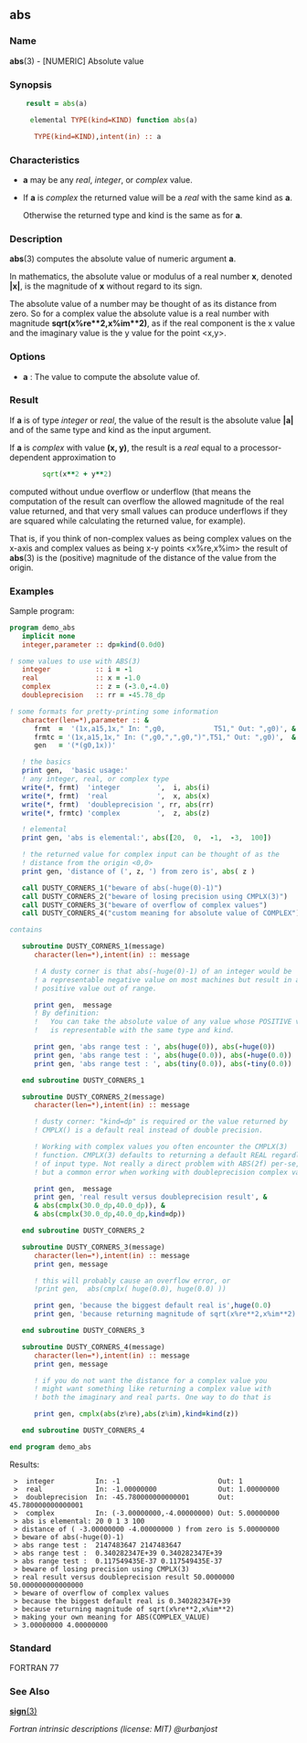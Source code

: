 ## abs

### **Name**

**abs**(3) - \[NUMERIC\] Absolute value

### **Synopsis**
```fortran
    result = abs(a)
```
```fortran
     elemental TYPE(kind=KIND) function abs(a)

      TYPE(kind=KIND),intent(in) :: a
```
### **Characteristics**

- **a** may be any _real_, _integer_, or _complex_ value.

- If **a** is _complex_ the returned value will be a _real_ with the
  same kind as **a**.

  Otherwise the returned type and kind is the same as for **a**.

### **Description**

   **abs**(3) computes the absolute value of numeric argument **a**.

   In mathematics, the absolute value or modulus of a real number **x**,
   denoted **|x|**, is the magnitude of **x** without regard to its sign.

   The absolute value of a number may be thought of as its distance from
   zero. So for a complex value the absolute value is a real number
   with magnitude **sqrt(x%re\*\*2,x%im\*\*2)**, as if the real component
   is the x value and the imaginary value is the y value for the point
   \<x,y\>.

### **Options**

- **a**
  : The value to compute the absolute value of.

### **Result**

   If **a** is of type _integer_ or _real_, the value of the result
   is the absolute value **|a|** and of the same type and kind as the
   input argument.

   If **a** is _complex_ with value **(x, y)**, the result is a _real_
   equal to a processor-dependent approximation to
```fortran
        sqrt(x**2 + y**2)
```
   computed without undue overflow or underflow (that means the
   computation of the result can overflow the allowed magnitude of the
   real value returned, and that very small values can produce underflows
   if they are squared while calculating the returned value, for example).

   That is, if you think of non-complex values as being complex values
   on the x-axis and complex values as being x-y points <x%re,x%im>
   the result of **abs**(3) is the (positive) magnitude of the distance
   of the value from the origin.

### **Examples**

Sample program:

```fortran
program demo_abs
   implicit none
   integer,parameter :: dp=kind(0.0d0)

! some values to use with ABS(3)
   integer           :: i = -1
   real              :: x = -1.0
   complex           :: z = (-3.0,-4.0)
   doubleprecision   :: rr = -45.78_dp

! some formats for pretty-printing some information
   character(len=*),parameter :: &
      frmt  =  '(1x,a15,1x," In: ",g0,            T51," Out: ",g0)', &
      frmtc = '(1x,a15,1x," In: (",g0,",",g0,")",T51," Out: ",g0)',  &
      gen   = '(*(g0,1x))'

   ! the basics
   print gen,  'basic usage:'
   ! any integer, real, or complex type
   write(*, frmt)  'integer         ',  i, abs(i)
   write(*, frmt)  'real            ',  x, abs(x)
   write(*, frmt)  'doubleprecision ', rr, abs(rr)
   write(*, frmtc) 'complex         ',  z, abs(z)

   ! elemental
   print gen, 'abs is elemental:', abs([20,  0,  -1,  -3,  100])

   ! the returned value for complex input can be thought of as the
   ! distance from the origin <0,0>
   print gen, 'distance of (', z, ') from zero is', abs( z )

   call DUSTY_CORNERS_1("beware of abs(-huge(0)-1)")
   call DUSTY_CORNERS_2("beware of losing precision using CMPLX(3)")
   call DUSTY_CORNERS_3("beware of overflow of complex values")
   call DUSTY_CORNERS_4("custom meaning for absolute value of COMPLEX")

contains

   subroutine DUSTY_CORNERS_1(message)
      character(len=*),intent(in) :: message

      ! A dusty corner is that abs(-huge(0)-1) of an integer would be
      ! a representable negative value on most machines but result in a
      ! positive value out of range.

      print gen,  message
      ! By definition:
      !   You can take the absolute value of any value whose POSITIVE value
      !   is representable with the same type and kind.

      print gen, 'abs range test : ', abs(huge(0)), abs(-huge(0))
      print gen, 'abs range test : ', abs(huge(0.0)), abs(-huge(0.0))
      print gen, 'abs range test : ', abs(tiny(0.0)), abs(-tiny(0.0))

   end subroutine DUSTY_CORNERS_1

   subroutine DUSTY_CORNERS_2(message)
      character(len=*),intent(in) :: message

      ! dusty corner: "kind=dp" is required or the value returned by
      ! CMPLX() is a default real instead of double precision.

      ! Working with complex values you often encounter the CMPLX(3)
      ! function. CMPLX(3) defaults to returning a default REAL regardless
      ! of input type. Not really a direct problem with ABS(2f) per-se,
      ! but a common error when working with doubleprecision complex values

      print gen,  message
      print gen, 'real result versus doubleprecision result', &
      & abs(cmplx(30.0_dp,40.0_dp)), &
      & abs(cmplx(30.0_dp,40.0_dp,kind=dp))

   end subroutine DUSTY_CORNERS_2

   subroutine DUSTY_CORNERS_3(message)
      character(len=*),intent(in) :: message
      print gen, message

      ! this will probably cause an overflow error, or
      !print gen,  abs(cmplx( huge(0.0), huge(0.0) ))

      print gen, 'because the biggest default real is',huge(0.0)
      print gen, 'because returning magnitude of sqrt(x%re**2,x%im**2)'

   end subroutine DUSTY_CORNERS_3

   subroutine DUSTY_CORNERS_4(message)
      character(len=*),intent(in) :: message
      print gen, message

      ! if you do not want the distance for a complex value you
      ! might want something like returning a complex value with
      ! both the imaginary and real parts. One way to do that is

      print gen, cmplx(abs(z%re),abs(z%im),kind=kind(z))

   end subroutine DUSTY_CORNERS_4

end program demo_abs
```
Results:
```text
 >  integer          In: -1                        Out: 1
 >  real             In: -1.00000000               Out: 1.00000000
 >  doubleprecision  In: -45.780000000000001       Out: 45.780000000000001
 >  complex          In: (-3.00000000,-4.00000000) Out: 5.00000000
 > abs is elemental: 20 0 1 3 100
 > distance of ( -3.00000000 -4.00000000 ) from zero is 5.00000000
 > beware of abs(-huge(0)-1)
 > abs range test :  2147483647 2147483647
 > abs range test :  0.340282347E+39 0.340282347E+39
 > abs range test :  0.117549435E-37 0.117549435E-37
 > beware of losing precision using CMPLX(3)
 > real result versus doubleprecision result 50.0000000 50.000000000000000
 > beware of overflow of complex values
 > because the biggest default real is 0.340282347E+39
 > because returning magnitude of sqrt(x%re**2,x%im**2)
 > making your own meaning for ABS(COMPLEX_VALUE)
 > 3.00000000 4.00000000
```
### **Standard**

   FORTRAN 77

### **See Also**

[**sign**(3)](#sign)

 _Fortran intrinsic descriptions (license: MIT) \@urbanjost_
